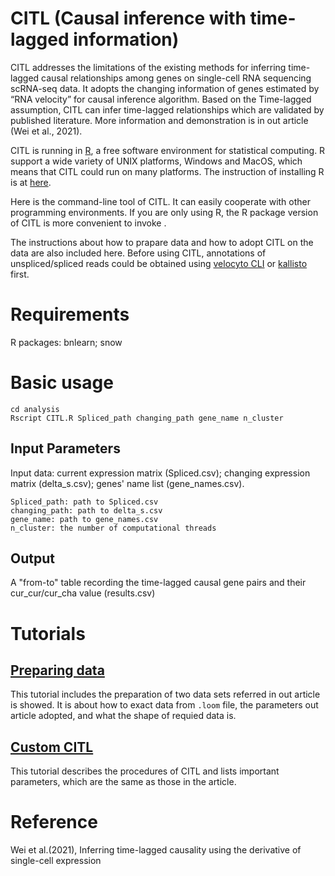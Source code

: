 # CITL (Causal inference with time-lagged information)
CITL addresses the limitations of the existing methods for inferring time-lagged causal relationships among genes on single-cell RNA sequencing scRNA-seq data. It adopts the changing information of genes estimated by “RNA velocity” for causal inference algorithm. Based on the Time-lagged assumption, CITL can infer time-lagged relationships which are validated by published literature. More information and demonstration is in out article (Wei et al., 2021).   

CITL is running in [R](https://www.r-project.org/), a free software environment for statistical computing. R support a wide variety of UNIX platforms, Windows and MacOS, which means that CITL could run on many platforms. The instruction of installing R is at [here](https://cran.r-project.org/doc/manuals/r-release/R-admin.html).

Here is the command-line tool of CITL. It can easily cooperate with other programming environments. If you are only using R, the R package version of CITL is more convenient to invoke .

The instructions about how to prapare data and how to adopt CITL on the data are also included here. Before using CITL, annotations of unspliced/spliced reads could be obtained using [velocyto CLI](http://velocyto.org/velocyto.py/tutorial/cli.html) or [kallisto](https://linnarssonlab.org/loompy/kallisto/index.html) first.   


# Requirements
  
  R packages: bnlearn; snow  

# Basic usage
    cd analysis
    Rscript CITL.R Spliced_path changing_path gene_name n_cluster
## Input Parameters  
Input data: current expression matrix (Spliced.csv); changing expression matrix (delta_s.csv); genes' name list (gene_names.csv).
    
    Spliced_path: path to Spliced.csv
    changing_path: path to delta_s.csv
    gene_name: path to gene_names.csv
    n_cluster: the number of computational threads

## Output
A "from-to" table recording the time-lagged causal gene pairs and their cur_cur/cur_cha value (results.csv)  

# Tutorials

## [Preparing data](https://github.com/wJDKnight/CITL/blob/main/tutorial/prepare_data.ipynb) 
This tutorial includes the preparation of two data sets referred in out article is showed. It is about how to exact data from `.loom` file, the parameters out article adopted, and what the shape of requied data is.   
## [Custom CITL](https://wjdknight.github.io/CITL/tutorial/customCITL.html)   
This tutorial describes the procedures of CITL and lists important parameters, which are the same as those in the article. 

# Reference
Wei et al.(2021), Inferring time-lagged causality using the derivative of single-cell expression

